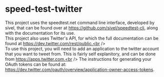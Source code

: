 # speed-test-twitter
This project uses the speedtest.net command line interface, developed by sivel, that can be found over at https://github.com/sivel/speedtest-cli, along with the documentation for its use.<br />
This project also uses Twitter's API, for which the full documentation can be found at https://dev.twitter.com/rest/public.<br /><br />
To use this project, you will need to add an application to the twitter account that you want to tweet from. This is fairly self explanitory, and can be done from https://apps.twitter.com.<br />
The instructions for generating your OAuth tokens can be found at: https://dev.twitter.com/oauth/overview/application-owner-access-tokens.
